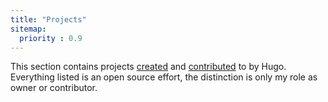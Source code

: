 ```yaml
---
title: "Projects"
sitemap:
  priority : 0.9
---
```

This section contains projects <a href="/projects/creations">created</a> and <a href="/projects/contributions">contributed</a> to by Hugo.  Everything listed is an open source effort, the distinction is only my role as owner or contributor.
